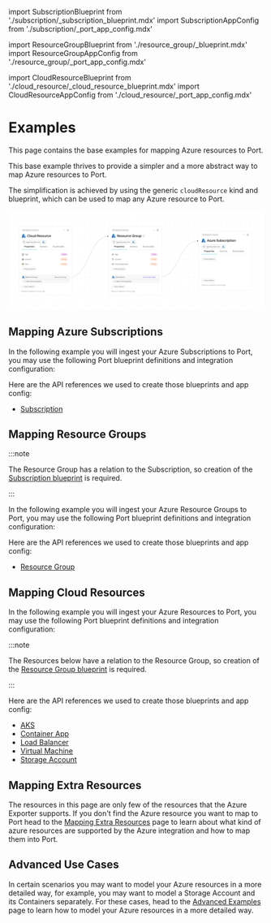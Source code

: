 import SubscriptionBlueprint from './subscription/\_subscription_blueprint.mdx'
import SubscriptionAppConfig from './subscription/\_port_app_config.mdx'

import ResourceGroupBlueprint from './resource_group/\_blueprint.mdx'
import ResourceGroupAppConfig from './resource_group/\_port_app_config.mdx'

import CloudResourceBlueprint from './cloud_resource/\_cloud_resource_blueprint.mdx'
import CloudResourceAppConfig from './cloud_resource/\_port_app_config.mdx'

# Examples

This page contains the base examples for mapping Azure resources to Port.

This base example thrives to provide a simpler and a more abstract way to map Azure resources to Port.

The simplification is achieved by using the generic `cloudResource` kind and blueprint, which can be used to map any Azure resource to Port. 

![Azure Basic Blueprints](../../../../../../static/img/build-your-software-catalog/sync-data-to-catalog/cloud-providers/azure/basic-examples-blueprints.png)

## Mapping Azure Subscriptions

In the following example you will ingest your Azure Subscriptions to Port, you may use the following Port blueprint definitions and integration configuration:

<SubscriptionBlueprint/>

<SubscriptionAppConfig/>

Here are the API references we used to create those blueprints and app config:

- [Subscription](https://docs.microsoft.com/en-us/rest/api/resources/subscriptions/list)

## Mapping Resource Groups

:::note

The Resource Group has a relation to the Subscription, so creation of the [Subscription blueprint](#mapping-azure-subscriptions) is required.

:::

In the following example you will ingest your Azure Resource Groups to Port, you may use the following Port blueprint definitions and integration configuration:

<ResourceGroupBlueprint/>

<ResourceGroupAppConfig/>

Here are the API references we used to create those blueprints and app config:

- [Resource Group](https://docs.microsoft.com/en-us/rest/api/resources/resourcegroups/list)


## Mapping Cloud Resources

In the following example you will ingest your Azure Resources to Port, you may use the following Port blueprint definitions and integration configuration:

:::note

The Resources below have a relation to the Resource Group, so creation of the [Resource Group blueprint](#mapping-resource-groups) is required.

:::

<CloudResourceBlueprint/>

<CloudResourceAppConfig/>

Here are the API references we used to create those blueprints and app config:

- [AKS](https://learn.microsoft.com/en-us/rest/api/aks/managed-clusters/list?tabs=HTTP)
- [Container App](https://learn.microsoft.com/en-us/rest/api/containerapps/stable/container-apps/list-by-subscription?tabs=HTTP)
- [Load Balancer](https://learn.microsoft.com/en-us/rest/api/load-balancer/load-balancers/list-all?tabs=HTTP)
- [Virtual Machine](https://learn.microsoft.com/en-us/rest/api/compute/virtual-machines/list-all?tabs=HTTP)
- [Storage Account](https://docs.microsoft.com/en-us/rest/api/storagerp/storageaccounts/list)



## Mapping Extra Resources

The resources in this page are only few of the resources that the Azure Exporter supports.
If you don't find the Azure resource you want to map to Port head to the [Mapping Extra Resources](./mapping_extra_resources.md) page to learn about what kind of azure resources are supported by the Azure integration and how to map them into Port.

## Advanced Use Cases

In certain scenarios you may want to model your Azure resources in a more detailed way, for example, you may want to model a Storage Account and its Containers separately.
For these cases, head to the [Advanced Examples](./advanced.md) page to learn how to model your Azure resources in a more detailed way.


